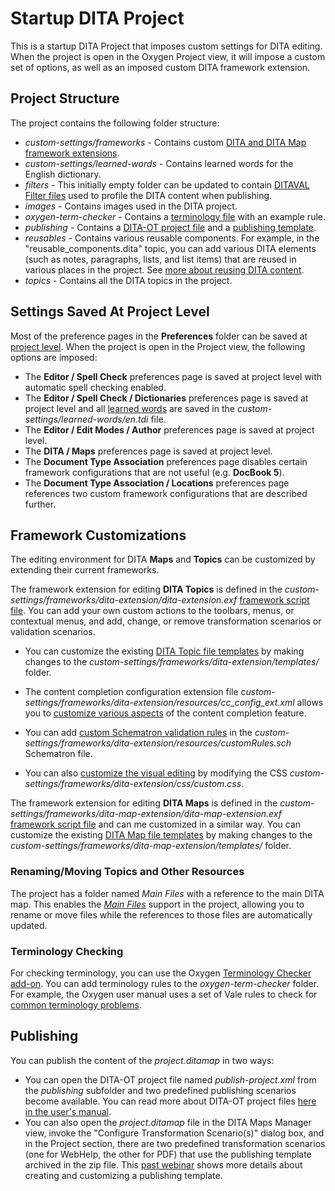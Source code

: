 # Startup DITA Project

This is a startup DITA Project that imposes custom settings for DITA editing. When the project is open in the Oxygen Project view, it will impose a custom set of options, as well as an imposed custom DITA framework extension.

## Project Structure

The project contains the following folder structure:

*   _custom-settings/frameworks_ - Contains custom [DITA and DITA Map framework extensions](https://www.oxygenxml.com/doc/ug-editor/topics/framework-customization-script.html).
*   _custom-settings/learned-words_ - Contains learned words for the English dictionary.
*   _filters_ - This initially empty folder can be updated to contain [DITAVAL Filter files](https://www.oxygenxml.com/doc/ug-editor/topics/dita-ditaval-file.html) used to profile the DITA content when publishing.
*   _images_ - Contains images used in the DITA project.
*   _oxygen-term-checker_ - Contains a [terminology file](https://www.oxygenxml.com/doc/ug-editor/topics/terminology-checker-addon.html) with an example rule.
*   _publishing_ - Contains a [DITA-OT project file](https://www.oxygenxml.com/doc/ug-editor/topics/dita_open_toolkit_project.html) and a [publishing template](https://www.oxygenxml.com/doc/ug-editor/topics/whr-publishing-template-2.html).
*   _reusables_ - Contains various reusable components. For example, in the "reusable_components.dita" topic, you can add various DITA elements (such as notes, paragraphs, lists, and list items) that are reused in various places in the project. See [more about reusing DITA content](https://www.oxygenxml.com/doc/ug-editor/topics/eppo-create-conref.html).
*   _topics_ - Contains all the DITA topics in the project.

## Settings Saved At Project Level

Most of the preference pages in the **Preferences** folder can be saved at [project level](https://www.oxygenxml.com/doc/ug-editor/topics/sharing-projects.html). When the project is open in the Project view, the following options are imposed:

*   The **Editor / Spell Check** preferences page is saved at project level with automatic spell checking enabled.
*   The **Editor / Spell Check / Dictionaries** preferences page is saved at project level and all [learned words](https://www.oxygenxml.com/doc/ug-editor/topics/learned-words.html) are saved in the _custom-settings/learned-words/en.tdi_ file.
*   The **Editor / Edit Modes / Author** preferences page is saved at project level.
*   The **DITA / Maps** preferences page is saved at project level.
*   The **Document Type Association** preferences page disables certain framework configurations that are not useful (e.g. **DocBook 5**).
*   The **Document Type Association / Locations** preferences page references two custom framework configurations that are described further.

## Framework Customizations

The editing environment for DITA **Maps** and **Topics** can be customized by extending their current frameworks.

The framework extension for editing **DITA Topics** is defined in the _custom-settings/frameworks/dita-extension/dita-extension.exf_ [framework script file](https://www.oxygenxml.com/doc/ug-editor/topics/framework-customization-script-usecases.html). You can add your own custom actions to the toolbars, menus, or contextual menus, and add, change, or remove transformation scenarios or validation scenarios.

*   You can customize the existing [DITA Topic file templates](https://www.oxygenxml.com/doc/ug-editor/topics/customizing-templates.html) by making changes to the _custom-settings/frameworks/dita-extension/templates/_ folder.

*   The content completion configuration extension file _custom-settings/frameworks/dita-extension/resources/cc_config_ext.xml_ allows you to [customize various aspects](https://www.oxygenxml.com/doc/ug-editor/topics/rendering-elements-cc-author.html) of the content completion feature.

*   You can add [custom Schematron validation rules](https://blog.oxygenxml.com/topics/SchematronBCs.html) in the _custom-settings/frameworks/dita-extension/resources/customRules.sch_ Schematron file.

*   You can also [customize the visual editing](https://blog.oxygenxml.com/topics/customizeDITACSS.html) by modifying the CSS _custom-settings/frameworks/dita-extension/css/custom.css_.

The framework extension for editing **DITA Maps** is defined in the _custom-settings/frameworks/dita-map-extension/dita-map-extension.exf_ [framework script file](https://www.oxygenxml.com/doc/ug-editor/topics/framework-customization-script-usecases.html) and can me customized in a similar way. You can customize the existing [DITA Map file templates](https://www.oxygenxml.com/doc/ug-editor/topics/customizing-templates.html) by making changes to the _custom-settings/frameworks/dita-map-extension/templates/_ folder.

### Renaming/Moving Topics and Other Resources

The project has a folder named _Main Files_ with a reference to the main DITA map. This enables the [_Main Files_](https://www.oxygenxml.com/doc/ug-editor/topics/dita-main-files.html) support in the project, allowing you to rename or move files while the references to those files are automatically updated.

### Terminology Checking

For checking terminology, you can use the Oxygen [Terminology Checker add-on](https://www.oxygenxml.com/doc/ug-editor/topics/terminology-checker-addon.html?). You can add terminology rules to the _oxygen-term-checker_ folder. For example, the Oxygen user manual uses a set of Vale rules to check for [common terminology problems](https://github.com/oxygenxml/userguide/tree/master/DITA/oxygen-term-checker).

## Publishing

You can publish the content of the _project.ditamap_ in two ways:

*   You can open the DITA-OT project file named _publish-project.xml_ from the _publishing_ subfolder and two predefined publishing scenarios become available. You can read more about DITA-OT project files [here in the user's manual](https://www.oxygenxml.com/doc/ug-editor/topics/dita_open_toolkit_project.html).
*   You can also open the _project.ditamap_ file in the DITA Maps Manager view, invoke the "Configure Transformation Scenario(s)" dialog box, and in the Project section, there are two predefined transformation scenarios (one for WebHelp, the other for PDF) that use the publishing template archived in the zip file. This [past webinar](https://www.oxygenxml.com/events/2018/webinar_creating_custom_publishing_templates_for_webhelp_and_pdf_output.html) shows more details about creating and customizing a publishing template.
